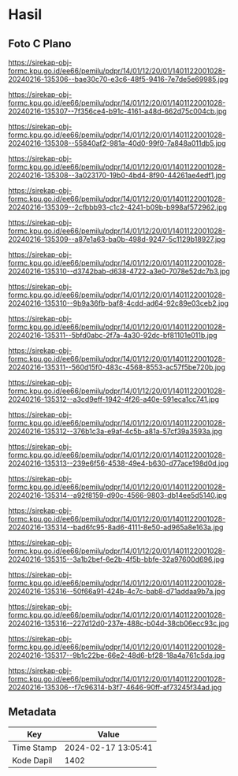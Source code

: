 # Hasil

## Foto C Plano

https://sirekap-obj-formc.kpu.go.id/ee66/pemilu/pdpr/14/01/12/20/01/1401122001028-20240216-135306--bae30c70-e3c6-48f5-9416-7e7de5e69985.jpg

https://sirekap-obj-formc.kpu.go.id/ee66/pemilu/pdpr/14/01/12/20/01/1401122001028-20240216-135307--7f356ce4-b91c-4161-a48d-662d75c004cb.jpg

https://sirekap-obj-formc.kpu.go.id/ee66/pemilu/pdpr/14/01/12/20/01/1401122001028-20240216-135308--55840af2-981a-40d0-99f0-7a848a011db5.jpg

https://sirekap-obj-formc.kpu.go.id/ee66/pemilu/pdpr/14/01/12/20/01/1401122001028-20240216-135308--3a023170-19b0-4bd4-8f90-44261ae4edf1.jpg

https://sirekap-obj-formc.kpu.go.id/ee66/pemilu/pdpr/14/01/12/20/01/1401122001028-20240216-135309--2cfbbb93-c1c2-4241-b09b-b998af572962.jpg

https://sirekap-obj-formc.kpu.go.id/ee66/pemilu/pdpr/14/01/12/20/01/1401122001028-20240216-135309--a87e1a63-ba0b-498d-9247-5c1129b18927.jpg

https://sirekap-obj-formc.kpu.go.id/ee66/pemilu/pdpr/14/01/12/20/01/1401122001028-20240216-135310--d3742bab-d638-4722-a3e0-7078e52dc7b3.jpg

https://sirekap-obj-formc.kpu.go.id/ee66/pemilu/pdpr/14/01/12/20/01/1401122001028-20240216-135310--9b9a36fb-baf8-4cdd-ad64-92c89e03ceb2.jpg

https://sirekap-obj-formc.kpu.go.id/ee66/pemilu/pdpr/14/01/12/20/01/1401122001028-20240216-135311--5bfd0abc-2f7a-4a30-92dc-bf81101e011b.jpg

https://sirekap-obj-formc.kpu.go.id/ee66/pemilu/pdpr/14/01/12/20/01/1401122001028-20240216-135311--560d15f0-483c-4568-8553-ac57f5be720b.jpg

https://sirekap-obj-formc.kpu.go.id/ee66/pemilu/pdpr/14/01/12/20/01/1401122001028-20240216-135312--a3cd9eff-1942-4f26-a40e-591eca1cc741.jpg

https://sirekap-obj-formc.kpu.go.id/ee66/pemilu/pdpr/14/01/12/20/01/1401122001028-20240216-135312--376b1c3a-e9af-4c5b-a81a-57cf39a3593a.jpg

https://sirekap-obj-formc.kpu.go.id/ee66/pemilu/pdpr/14/01/12/20/01/1401122001028-20240216-135313--239e6f56-4538-49e4-b630-d77ace198d0d.jpg

https://sirekap-obj-formc.kpu.go.id/ee66/pemilu/pdpr/14/01/12/20/01/1401122001028-20240216-135314--a92f8159-d90c-4566-9803-db14ee5d5140.jpg

https://sirekap-obj-formc.kpu.go.id/ee66/pemilu/pdpr/14/01/12/20/01/1401122001028-20240216-135314--bad6fc95-8ad6-4111-8e50-ad965a8e163a.jpg

https://sirekap-obj-formc.kpu.go.id/ee66/pemilu/pdpr/14/01/12/20/01/1401122001028-20240216-135315--3a1b2bef-6e2b-4f5b-bbfe-32a97600d696.jpg

https://sirekap-obj-formc.kpu.go.id/ee66/pemilu/pdpr/14/01/12/20/01/1401122001028-20240216-135316--50f66a91-424b-4c7c-bab8-d71addaa9b7a.jpg

https://sirekap-obj-formc.kpu.go.id/ee66/pemilu/pdpr/14/01/12/20/01/1401122001028-20240216-135316--227d12d0-237e-488c-b04d-38cb06ecc93c.jpg

https://sirekap-obj-formc.kpu.go.id/ee66/pemilu/pdpr/14/01/12/20/01/1401122001028-20240216-135317--9b1c22be-66e2-48d6-bf28-18a4a761c5da.jpg

https://sirekap-obj-formc.kpu.go.id/ee66/pemilu/pdpr/14/01/12/20/01/1401122001028-20240216-135306--f7c96314-b3f7-4646-90ff-af73245f34ad.jpg


## Metadata

| Key        | Value               |
| ---------- | ------------------- |
| Time Stamp | 2024-02-17 13:05:41 |
| Kode Dapil | 1402                |



